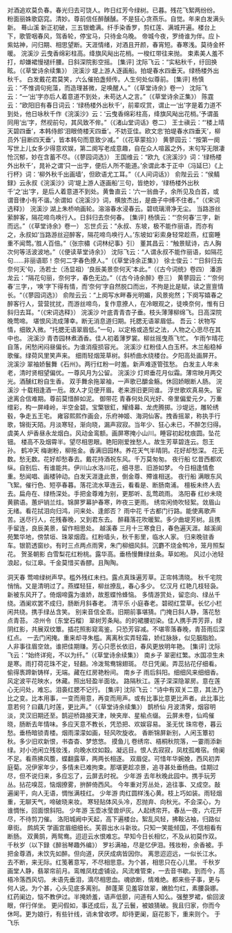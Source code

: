 <!-- { "loadSidebar": true } -->
对酒追欢莫负春。春光归去可饶人。昨日红芳今绿树。已暮。残花飞絮两纷纷。  粉面丽姝歌窈窕。清妙。尊前信任醉醺醺。不是狂心贪燕乐。自觉。年来白发满头新。
蓦山溪
新正初破，三五银蟾满。纤手染香罗，剪红莲、满城开遍。楼台上下，歌管咽春风，驾香轮，停宝马，只待金乌晚。  帝城今夜，罗绮谁为伴。应卜紫姑神，问归期、相思望断。天涯情绪，对酒且开颜，春宵短。春寒浅。莫待金杯暖。
浣溪沙
云曳香绵彩柱高。绛旗风飐出花梢。一梭红带往来抛。  束素美人羞不打，却嫌裙慢褪纤腰。日斜深院影空摇。
[集评]
沈际飞云：“实粘秋千，纡回换眩。（《草堂诗余续集》）
浣溪沙
堤上游人逐画船。拍堤春水四垂天。绿杨楼外出秋千。  白发戴花君莫笑，六么催拍盏频传。人生何处似尊前。
[集评]
杨慎云：“不惟调句宛藻，而造理甚微，足唤醒人。”（《草堂诗余》卷一）
沈际飞云：“一‘出’字亦后人着意道不到处，未苟达人之言。”（《草堂诗余正集》）
陈霆云：“欧阳旧有春日词云：‘绿杨楼外出秋千’，前辈叹赏，谓止一‘出’字是着力道不到处，他日咏秋千作《浣溪沙》云：‘云曳香绵彩柱高，绛旗风飐出花梢。’予谓虽同用‘出’字，然视前句，其风致不侔。”（《渚山堂词话》卷二）
王士禛云：“‘楼上晴天碧四垂’，本韩侍郎‘泪眼倚楼天四垂’。不妨亚佳。欧文忠‘拍堤春水四垂天’，柳员外‘目断四天垂’，皆本韩句而意致少减。”（《花草蒙拾》）
黄蓼园云：“按第一阕写世上儿女多少得意欢娱，第二阕写老成意趣，自在众人喧嚣之外，末句写无限凄怆沉郁，妙在含蓄不尽。（《蓼园词选》）
王国维云：“欧九《浣溪沙》词：‘绿杨楼外出秋千’，晁补之谓‘只一出字，便后人所不能道。’余谓此本于正中（冯延巳）《上行杯》词：‘柳外秋千出画墙’，但欧语尤工耳。”（《人间词话》）
俞陛云云：“侯鲭録》云永叔《浣溪沙》词‘堤上游人逐画船’三句，皆绝妙，‘绿杨楼外出秋千’之‘出’字，是后人着意道不到处。黄鲁直云：‘六一翁曲子，余所见及白首，或谓音律小有不谐。’余谓如《浣溪沙》词，横放杰出，是曲子中缚不住者。”（《宋词选释》）
浣溪沙
湖上朱桥响画轮。溶溶春水浸春云。碧琉璃滑净无尘。  当路游丝萦醉客，隔花啼鸟唤行人。日斜归去奈何春。
[集评]
杨慎云：“‘奈何春’三字，新而远。”（《草堂诗余》卷一）
忘世贞云：“永叔、东坡，极不能作丽语，而亦有之，永叔如‘当路游丝迎醉客，隔花啼鸟唤行人。’东坡如‘彩索身轻常趁燕，红窗睡重不闻莺。’胜人百倍。”（张宗橚《词林纪事》引）
董其昌云：“触景赋诗，古人胸次何等活波波地。”（《便读草堂诗余》）
沈际飞云：“人谓永叔不能作丽语，如隔花句……非丽语耶！奈何二字春色撩人。”（《草堂诗余正集》）
徐士俊云：“‘日斜归去奈何天’句，汤若士（汤显祖）‘良辰美景奈何天’本此。”（《古今词统》卷四）
潘游龙云：“隔花句丽，奈何字，春色无边。”（《古今诗余醉》卷三）
黄蓼园云：“‘奈何春’三字，，‘唤’字下得有情，而‘奈何’字自然脱口而出，不拘是比是赋，读之亶亶情长。“（《蓼园词选》）
俞陛云云：“上阕写水畔春光明媚，风景宛然；下阕写嬉春之醉客行人，营营扰扰，而游丝啼鸟，复作意撩人，在冷眼观之，徒唤奈何，惟有日斜归去耳。“（《宋词选释》）
浣溪沙
叶底青青杏子垂。枝头薄薄柳绵飞。日高深院晚莺啼。  堪恨风流成薄幸。断无消息道归期。托腮无语翠眉低。
吾云：状物写情，细致入微。“托腮无语翠眉低。”一句，以定格或造型之法，人物之心思尽在其中也。
浣溪沙
青杏园林煮酒香。佳人初着薄罗裳。柳丝摇曳燕飞忙。  乍雨乍晴花自落，闲愁闲闷昼偏长。为谁消瘦损容光。
浣溪沙
红粉佳人白玉杯。木兰船稳棹歌催。绿荷风里笑声来。  细雨轻烟笼草树。斜桥曲水绕楼台。夕阳高处画屏开。
浣溪沙
翠袖娇鬟舞《石州》。两行红粉一时羞。新声难逐管弦愁。  白发主人年未老，清时贤相望偏优。一尊风月为公留。
浣溪沙
灯烬垂花月似霜。薄帘映月两交光。酒醺红粉自生香。  双手舞余拖翠袖，一声歌已釂金觞。休回娇眼断人肠。
浣溪沙
十载相逢酒一卮。故人才见便开眉。老来游旧更同谁。  浮世歌欢真易失。宦途离合信难期。尊前莫惜醉如泥。
御带花
青春何处风光好、帝里偏爱元夕。万重缯彩，构一屏峰岭，半空金碧。宝檠银釭，耀绛幕、龙虎腾掷。沙堤远，雕轮绣毂，争走五王宅。  雍容熙熙作画会，乐府神姬、海洞仙客。拽香摇翠，称执手行歌，锦街天陌。月淡寒轻，渐向晓，漏声寂寂。当年少、狂心未已，不醉怎归得。
虞美人
炉香昼永龙烟白。风动金鸾额。画屏寒掩小山川。睡容初起枕痕圆。坠花钿。  楼高不及烟霄半。望尽相思眼。艳阳刚爱挫愁人。故生芳草碧连云。怨王孙。
鹤冲天
梅谢粉，柳拖金。香满旧园林。养花天气半晴阴。花好却愁深。  花无数。愁无数。花好却愁春去。戴花持酒祝东风。千万莫匆匆。
夜行船
忆昔西都欢纵。自别后、有谁能共。伊川山水洛川花，细寻思、旧游如梦。  今日相逢情愈重。愁闻唱、画楼钟动。白发天涯逢此景，倒金尊、殢谁相送。
夜行船
满眼东风飞絮。催行色、短亭春暮。落花流水草连云，看看是、断肠南浦。  檀板未终人去去。扁舟在、绿杨深处。手把金尊难为别，更那听、乱莺疏雨。
洛阳春
红纱未晓黄鹂语。蕙炉销兰炷。锦屏罗幕护春寒，昨夜三更雨。  绣帘闲倚吹轻絮。敛眉山无绪。看花拭泪向归鸿，问来处、逢郎否？
雨中花
千古都门行路。能使离歌声苦。送尽行人，花残春晚，又到君东去。  醉藉落花吹暖絮。多少曲堤芳树。且携手留连，良辰美景，留作相思处。
越溪春
三月十三寒食日，春色遍天涯。越溪阆苑繁华地，傍禁垣、珠翠烟霞。红粉墙头，秋千影里，临水人家。  归来晚驻香车。银箭透窗纱。有时三点两点雨霁，朱门柳细风斜。沉麝不烧金鸭冷，笼月照梨花。
贺圣朝影
白雪梨花红粉桃。露华高。垂杨慢舞绿丝条。草如袍。  风过小池轻浪起，似江皋。千金莫惜买香醪。且陶陶。

洞天春
莺啼绿树声早。槛外残红未扫。露点真珠遍芳草。正帘帏清晓。  秋千宅院悄悄。又是清明过了。燕蝶轻狂，柳丝撩乱，春心多少。
忆汉月
红艳几枝轻袅。新被东风开了。倚烟啼露为谁娇，故惹蝶怜蜂恼。  多情游赏处，留恋向、绿丛千绕。酒阑欢罢不成归，肠断月斜春老。
清平乐
小庭春老。碧砌红萱草。长忆小栏闲共绕。携手绿丛含笑。  别来音信全乖。旧期前事堪猜。门掩日斜人静，落花愁点青苔。
凉州令〔东堂石榴〕
翠树芳条飐。的的裙腰初染。佳人携手弄芳菲，绿阴红影，共展双纹簟。插花照影窥鸾鉴。只恐芳容减。不堪零落春晚，青苔雨后深红点。
一去门闲掩。重来却寻朱槛。离离秋实弄轻霜，娇红脉脉，似见胭脂脸。人非事往眉空敛。谁把佳期赚。芳心只愿长依旧，春风更放明年艳。
[集评]
沈际飞云：“始终详宛，不以为纤。”（《草堂诗余续集》）
南乡子
翠密红繁。水国凉生未是寒。雨打荷花珠不定，轻翻。冷泼鸳鸯锦翅斑。  尽日凭阑。弄蕊拈花仔细看。偷得褭蹄新铸样，无端。藏在红房艳粉间。
南乡子
雨后斜阳。细细风来细细香。风定波平花映水，休藏。照出轻盈半面妆。  路隔秋江。莲子深深隐翠房。意在莲心无问处，难忘。泪裛红腮不记行。
[集评]
沈际飞云：“诗中有双关二意，其法乃比之变。比本用事，一变而用意，再变而用声。或有比事比意更比声者。此比事比意若何？曰藕几时莲，更比声。”（《草堂诗余续集》）
鹊桥仙
月波清霁，烟容明淡，灵汉旧期还至。鹊迎桥路接天津，映夹岸、星榆点缀。  云屏未卷，仙鸡催晓，肠断去年情味。多应天意不教长，凭恐把、欢娱容易。
圣无忧
珠帘卷，暮云愁。垂杨暗锁青楼。烟雨濛濛如画，轻风吹旋收。  香断锦屏新别，人闲玉簟初秋。多少旧欢新恨，书杳杳、梦悠悠。
摸鱼儿
卷绣帘、梧桐秋院落，一霎雨添新绿。对小池闲立残妆浅，向晚水纹如縠。凝远目。恨人去寂寂，凤枕孤难宿。倚阑不足。看燕拂风簷，蝶翻露草，两两长相逐。  双眉促。可惜年华婉娩，西风初弄庭菊。况伊家年少，多情未已难拘束。那堪更趁凉景，追寻甚处垂杨曲。佳期过尽，但不说归来，多应忘了，云屏去时祝。
少年游
去年秋晚此园中。携手玩芳丛。拈花嗅蕊，恼烟撩雾，拚醉倚西风。  今年重对芳丛处，追往事、又成空。敲遍阑干，向人无语，惆怅满枝红。
少年游
肉红圆样浅心黄。枝上巧如装。雨轻烟重，无聊天气，啼破晓来妆。  寒轻贴体风头冷，忍抛弃、向秋光。不会深心，为谁惆怅，回面恨斜阳。
少年游
玉壶冰莹兽炉灰。人起绣帘开。春丛一夜，六花开尽，不待剪刀催。  洛阳城阙中天起，高下遍楼台。絮乱风轻，拂鞍沾袖，归路似章街。
鹧鸪天
学画宫眉细细长。芙蓉出水斗新妆。只知一笑能倾国，不信相看有断肠。  双黄鹄，两鸳鸯。迢迢云水恨难忘。早知今日长相忆，不及从初莫作双。
千秋岁（以下録《醉翁琴趣外编》）
罗衫满袖，尽是忆伊泪。残妆粉，余香被。手把金尊酒，未饮先如醉。但向道，厌厌成病皆因你。  离思迢迢远，一似长江水。去不断，来无际。红笺著意写，不尽相思意。为个甚，相思只在心儿里。
千秋岁
画堂人静，翡翠帘前月。鸾帷凤枕虚铺设。风流难管束，一去音书歇。到而今，高梧冷落西风切。  未语先垂泪，滴尽相思血。魂欲断，情难绝。都来些子事，更与何人说。为个甚，心头见底多离别。
醉蓬莱
见羞容敛翠，嫩脸匀红，素腰袅娜。红药阑边，恼不教伊过。半掩娇羞，语声低颤，问道有人知么。强整罗裙，偷回波眼，佯行佯坐。  更问假如，事还成后，乱了云鬟，被娘猜破。我且归家，你而今休呵。更为娘行，有些针线，诮未曾收啰。却待更阑，庭花影下，重来则个。
于飞乐
